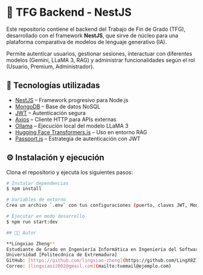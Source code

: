 # 🧠 TFG Backend - NestJS

Este repositorio contiene el backend del Trabajo de Fin de Grado (TFG), desarrollado con el framework **NestJS**, que sirve de núcleo para una plataforma comparativa de modelos de lenguaje generativo (IA).

Permite autenticar usuarios, gestionar sesiones, interactuar con diferentes modelos (Gemini, LLaMA 3, RAG) y administrar funcionalidades según el rol (Usuario, Premium, Administrador).

## 🚀 Tecnologías utilizadas

- [NestJS](https://nestjs.com) – Framework progresivo para Node.js
- [MongoDB](https://www.mongodb.com/) – Base de datos NoSQL
- [JWT](https://jwt.io/) – Autenticación segura
- [Axios](https://axios-http.com/) – Cliente HTTP para APIs externas
- [Ollama](https://ollama.com/) – Ejecución local del modelo LLaMA 3
- [Hugging Face Transformers.js](https://huggingface.co/docs/transformers.js) – Uso en entorno RAG
- [Passport.js](http://www.passportjs.org/) – Estrategia de autenticación con JWT

## ⚙️ Instalación y ejecución

Clona el repositorio y ejecuta los siguientes pasos:

```bash
# Instalar dependencias
$ npm install

# Variables de entorno
Crea un archivo `.env` con tus configuraciones (puerto, claves JWT, MongoDB URI, etc.)

# Ejecutar en modo desarrollo
$ npm run start:dev

## 👨‍💻 Autor

**Lingxiao Zheng**  
Estudiante de Grado en Ingeniería Informática en Ingenieria del Software
Universidad [Politecdnica de Extremadura]  
GitHub: [https://github.com/lingxiao-zheng](https://github.com/LingX8Z)  
Correo: [lingxiaoz2002@gmail.com](mailto:tuemail@ejemplo.com)  
